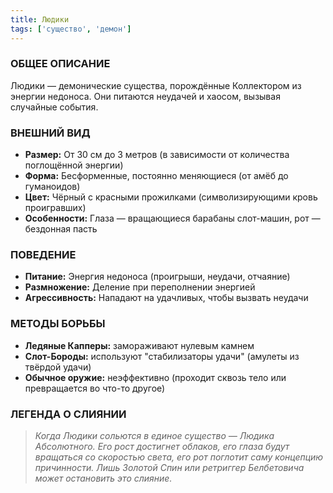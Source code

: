 ```yaml
---
title: Людики
tags: ['существо', 'демон']
---
```


### ОБЩЕЕ ОПИСАНИЕ

Людики — демонические существа, порождённые Коллектором из энергии недоноса. Они питаются неудачей и хаосом, вызывая случайные события.

### ВНЕШНИЙ ВИД

- **Размер:** От 30 см до 3 метров (в зависимости от количества поглощённой энергии)
- **Форма:** Бесформенные, постоянно меняющиеся (от амёб до гуманоидов)
- **Цвет:** Чёрный с красными прожилками (символизирующими кровь проигравших)
- **Особенности:** Глаза — вращающиеся барабаны слот-машин, рот — бездонная пасть

### ПОВЕДЕНИЕ

- **Питание:** Энергия недоноса (проигрыши, неудачи, отчаяние)
- **Размножение:** Деление при переполнении энергией
- **Агрессивность:** Нападают на удачливых, чтобы вызвать неудачи

### МЕТОДЫ БОРЬБЫ

- **Ледяные Капперы:** замораживают нулевым камнем
- **Слот-Бороды:** используют "стабилизаторы удачи" (амулеты из твёрдой удачи)
- **Обычное оружие:** неэффективно (проходит сквозь тело или превращается во что-то другое)

### ЛЕГЕНДА О СЛИЯНИИ

> _Когда Людики сольются в единое существо — Людика Абсолютного. Его рост достигнет облаков, его глаза будут вращаться со скоростью света, его рот поглотит саму концепцию причинности. Лишь Золотой Спин или ретриггер Белбетовича может остановить это слияние._
